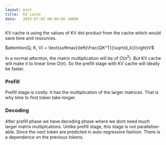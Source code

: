 ```yaml
---
layout: post
title:  KV cache
date:   2025-07-05 00:00:00 +0000
---
```



KV cache is using the values of KV dot product from the cache which would save time and resources.

$attention(Q, K, V) = \text{softmax}\left(\frac{QK^T}{\sqrt{d_k}}\right)V$

In a normal attention, the matrix multiplication will be of $O(n^2)$. But KV cache will make it to linear time $O(n)$. So the prefill stage with KV cache will ideally be faster. 

### Prefill

Prefill stage is costly. It has the multiplication of the larger matrices. That is why time to first token take longer. 

### Decoding

After prefill phase we have decoding phase where we dont need much larger matrix multiplcations. Unlike prefill stage, this stage is not parallelise-able. Since the next token are predicted in auto-regressive fashion. There is a dependence on the previous tokens.
